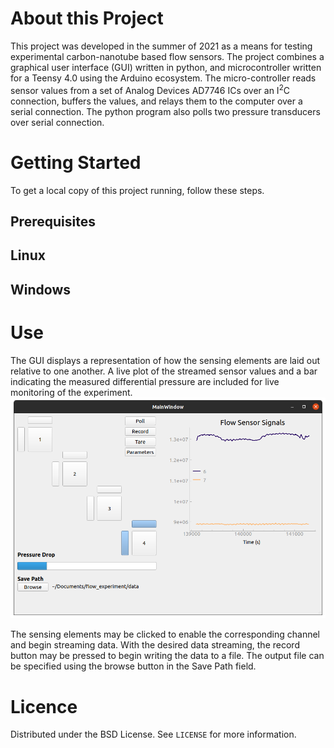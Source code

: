 # About this Project
This project was developed in the summer of 2021 as a means for testing experimental carbon-nanotube based flow sensors.  The project combines a graphical user interface (GUI) written in python, and microcontroller written for a Teensy 4.0 using the Arduino ecosystem.  The micro-controller reads sensor values from a set of Analog Devices AD7746 ICs over an I<sup>2</sup>C connection, buffers the values, and relays them to the computer over a serial connection.  The python program also polls two pressure transducers over serial connection.
# Getting Started
To get a local copy of this project running, follow these steps.
## Prerequisites
## Linux
## Windows
# Use
The GUI displays a representation of how the sensing elements are laid out relative to one another.  A live plot of the streamed sensor values and a bar indicating the measured differential pressure are included for live monitoring of the experiment.
<img src="images/UI_Screenshot.png" width="600">

The sensing elements may be clicked to enable the corresponding channel and begin streaming data.  With the desired data streaming, the record button may be pressed to begin writing the data to a file.  The output file can be specified using the browse button in the Save Path field.
# Licence
Distributed under the BSD License. See `LICENSE` for more information.
